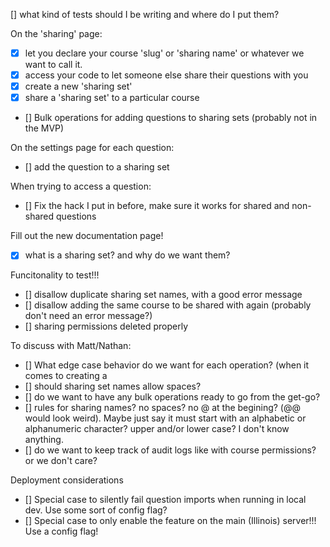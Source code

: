 

[] what kind of tests should I be writing and where do I put them?

On the 'sharing' page:
- [x] let you declare your course 'slug' or 'sharing name' or whatever we want to call it.
- [x] access your code to let someone else share their questions with you
- [x] create a new 'sharing set'
- [x] share a 'sharing set' to a particular course
- [] Bulk operations for adding questions to sharing sets (probably not in the MVP)


On the settings page for each question:
- [] add the question to a sharing set


When trying to access a question:
- [] Fix the hack I put in before, make sure it works for shared and non-shared questions


Fill out the new documentation page!
- [x] what is a sharing set? and why do we want them?


Funcitonality to test!!!
- [] disallow duplicate sharing set names, with a good error message
- [] disallow adding the same course to be shared with again (probably don't need an error message?)
- [] sharing permissions deleted properly


To discuss with Matt/Nathan:
- [] What edge case behavior do we want for each operation? (when it comes to creating a
- [] should sharing set names allow spaces?
- [] do we want to have any bulk operations ready to go from the get-go?
- [] rules for sharing names? no spaces? no @ at the begining? (@@ would look weird). Maybe just say it must start with an alphabetic or alphanumeric character? upper and/or lower case? I don't know anything.
- [] do we want to keep track of audit logs like with course permissions? or we don't care?


Deployment considerations
- [] Special case to silently fail question imports when running in local dev. Use some sort of config flag?
- [] Special case to only enable the feature on the main (Illinois) server!!! Use a config flag!
